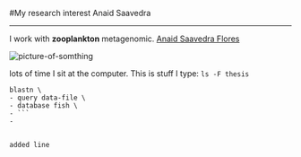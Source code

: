 #My research interest
Anaid Saavedra

---
I work with **zooplankton** metagenomic. 
[Anaid Saavedra Flores](http://es-la.facebook.com/)

![picture-of-somthing](http://comlmaps.org/mcintyre/ch13/image_n/nfg001.jpg/image_preview)

lots of time I sit at the computer. This is stuff I type: `ls -F thesis`

```
blastn \
- query data-file \
- database fish \
- ```
- 


added line

